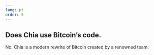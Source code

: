 ```yaml
---
lang: pt
order: 5
---
```


Does Chia use Bitcoin’s code.
-----------------------

No. Chia is a modern rewrite of Bitcoin created by a renowned team.
